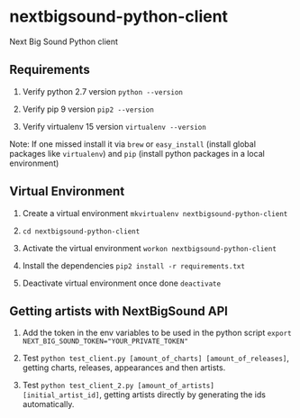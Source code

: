 # nextbigsound-python-client
Next Big Sound Python client

## Requirements

1. Verify python 2.7 version `python --version`

2. Verify pip 9 version `pip2 --version`

3. Verify virtualenv 15 version `virtualenv --version`

Note: If one missed install it via `brew` or `easy_install` (install global packages like `virtualenv`) and `pip` (install python packages in a local environment)

## Virtual Environment

1. Create a virtual environment `mkvirtualenv nextbigsound-python-client`

2. `cd nextbigsound-python-client`

3. Activate the virtual environment `workon nextbigsound-python-client`

4. Install the dependencies `pip2 install -r requirements.txt`

5. Deactivate virtual environment once done `deactivate`

## Getting artists with NextBigSound API

1. Add the token in the env variables to be used in the python script `export NEXT_BIG_SOUND_TOKEN="YOUR_PRIVATE_TOKEN"`

2. Test `python test_client.py [amount_of_charts] [amount_of_releases]`, getting charts, releases, appearances and then artists.

3. Test `python test_client_2.py [amount_of_artists] [initial_artist_id]`, getting artists directly by generating the ids automatically.
